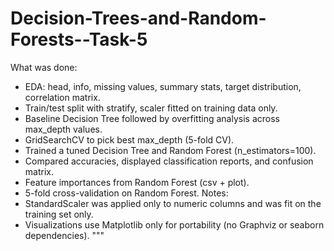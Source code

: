 # Decision-Trees-and-Random-Forests--Task-5
What was done:
- EDA: head, info, missing values, summary stats, target distribution, correlation matrix.
- Train/test split with stratify, scaler fitted on training data only.
- Baseline Decision Tree followed by overfitting analysis across max_depth values.
- GridSearchCV to pick best max_depth (5-fold CV).
- Trained a tuned Decision Tree and Random Forest (n_estimators=100).
- Compared accuracies, displayed classification reports, and confusion matrix.
- Feature importances from Random Forest (csv + plot).
- 5-fold cross-validation on Random Forest.
  Notes:
- StandardScaler was applied only to numeric columns and was fit on the training set only.
- Visualizations use Matplotlib only for portability (no Graphviz or seaborn dependencies).
"""
